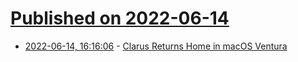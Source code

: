 # [Published on 2022-06-14](index.md)

* [2022-06-14, 16:16:06](https://news.ycombinator.com/item?id=31741589) - [Clarus Returns Home in macOS Ventura](https://shadowfacts.net/2022/clarus/)

